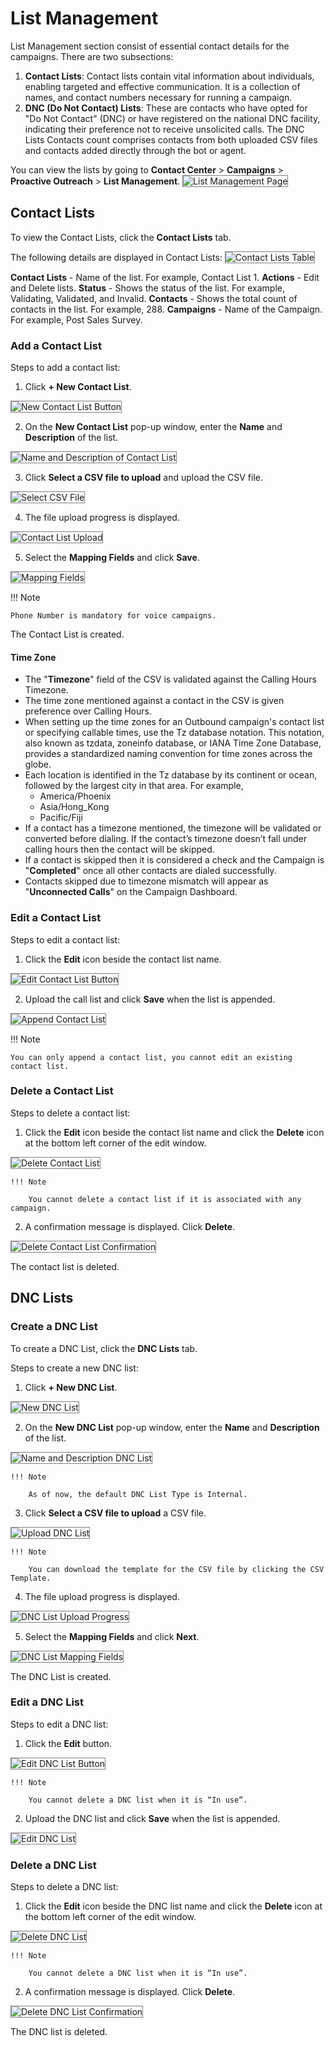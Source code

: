 # List Management

List Management section consist of essential contact details for the campaigns. There are two subsections:

1. **Contact Lists**: Contact lists contain vital information about individuals, enabling targeted and effective communication. It is a collection of names, and contact numbers necessary for running a campaign.
2. **DNC (Do Not Contact) Lists**: These are contacts who have opted for "Do Not Contact" (DNC) or have registered on the national DNC facility, indicating their preference not to receive unsolicited calls. The DNC Lists Contacts count comprises contacts from both uploaded CSV files and contacts added directly through the bot or agent.

You can view the lists by going to **Contact Center** > **Campaigns** > **Proactive Outreach** > **List Management**.
<img src="../images/contact-lists-main-page.png" alt="List Management Page" title="List Management Page" style="border: 1px solid gray; zoom:100%;">

## Contact Lists

To view the Contact Lists, click the **Contact Lists** tab.

The following details are displayed in Contact Lists:
<img src="../images/contact-lists-table.png" alt="Contact Lists Table" title="Contact Lists Table" style="border: 1px solid gray; zoom:100%;">

**Contact Lists** - Name of the list. For example, Contact List 1.
**Actions** - Edit and Delete lists.
**Status** - Shows the status of the list. For example, Validating, Validated, and Invalid.
**Contacts** - Shows the total count of contacts in the list. For example, 288.
**Campaigns** - Name of the Campaign. For example, Post Sales Survey.

### Add a Contact List

Steps to add a contact list:

1. Click **+ New Contact List**.
<img src="../images/new-contact-list-button.png" alt="New Contact List Button" title="New Contact List Button" style="border: 1px solid gray; zoom:100%;">

2. On the **New Contact List** pop-up window, enter the **Name** and **Description** of the list.
<img src="../images/new-contact-list.png" alt="Name and Description of Contact List" title="Name and Description of Contact List" style="border: 1px solid gray; zoom:100%;">

3. Click **Select a CSV file to upload** and upload the CSV file.
<img src="../images/select-csv-for-contact-list.png" alt="Select CSV File" title="Select CSV File" style="border: 1px solid gray; zoom:100%;">

4. The file upload progress is displayed.
<img src="../images/contact-list-upload-progress.png" alt="Contact List Upload" title="Contact List Upload" style="border: 1px solid gray; zoom:100%;">

5. Select the **Mapping Fields** and click **Save**.  
<img src="../images/mapping-fields-contact-list.png" alt="Mapping Fields" title="Mapping Fields" style="border: 1px solid gray; zoom:100%;">

!!! Note

    Phone Number is mandatory for voice campaigns.

The Contact List is created.

#### Time Zone

* The "**Timezone**" field of the CSV is validated against the Calling Hours Timezone.
* The time zone mentioned against a contact in the CSV is given preference over Calling Hours.
* When setting up the time zones for an Outbound campaign's contact list or specifying callable times, use the Tz database notation. This notation, also known as tzdata, zoneinfo database, or IANA Time Zone Database, provides a standardized naming convention for time zones across the globe.
* Each location is identified in the Tz database by its continent or ocean, followed by the largest city in that area. For example,
    * America/Phoenix
    * Asia/Hong_Kong
    * Pacific/Fiji
* If a contact has a timezone mentioned, the timezone will be validated or converted before dialing. If the contact’s timezone doesn’t fall under calling hours then the contact will be skipped.
* If a contact is skipped then it is considered a check and the Campaign is "**Completed**" once all other contacts are dialed successfully.
* Contacts skipped due to timezone mismatch will appear as "**Unconnected Calls**" on the Campaign Dashboard.

### Edit a Contact List

Steps to edit a contact list:

1. Click the **Edit** icon beside the contact list name.
<img src="../images/edit-call-list-button.png" alt="Edit Contact List Button" title="Edit Contact List Button" style="border: 1px solid gray; zoom:100%;">

2. Upload the call list and click **Save** when the list is appended.
<img src="../images/append-contact-list.png" alt="Append Contact List" title="Append Contact List" style="border: 1px solid gray; zoom:100%;">

!!! Note

    You can only append a contact list, you cannot edit an existing contact list.

### Delete a Contact List

Steps to delete a contact list:

1. Click the **Edit** icon beside the contact list name and click the **Delete** icon at the bottom left corner of the edit window.
<img src="../images/delete-call-list.png" alt="Delete Contact List" title="Delete Contact List" style="border: 1px solid gray; zoom:100%;">

    !!! Note

        You cannot delete a contact list if it is associated with any campaign.

2. A confirmation message is displayed. Click **Delete**.
<img src="../images/delete-list-confirmation.png" alt="Delete Contact List Confirmation" title="Delete Contact List Confirmation" style="border: 1px solid gray; zoom:100%;">

The contact list is deleted.

## DNC Lists

### Create a DNC List

To create a DNC List, click the **DNC Lists** tab.

Steps to create a new DNC list:

1. Click **+ New DNC List**.
<img src="../images/new-dnc-list.png" alt="New DNC List" title="New DNC List" style="border: 1px solid gray; zoom:100%;">

2. On the **New DNC List** pop-up window, enter the **Name** and **Description** of the list.
<img src="../images/dnc-list-name-description.png" alt="Name and Description DNC List" title="Name and Description DNC List" style="border: 1px solid gray; zoom:100%;">

    !!! Note

        As of now, the default DNC List Type is Internal.
3. Click **Select a CSV file to upload** a CSV file.
<img src="../images/upload-dnc-call-list.png" alt="Upload DNC List" title="DeUpload DNC List" style="border: 1px solid gray; zoom:100%;">

    !!! Note

        You can download the template for the CSV file by clicking the CSV Template.
4. The file upload progress is displayed.
<img src="../images/dnc-list-progress.png" alt="DNC List Upload Progress" title="DNC List Upload Progress" style="border: 1px solid gray; zoom:100%;">

5. Select the **Mapping Fields** and click **Next**.
<img src="../images/dnc-list-mapping-fields.png" alt="DNC List Mapping Fields" title="DNC List Mapping Fields" style="border: 1px solid gray; zoom:100%;">

The DNC List is created.

### Edit a DNC List

Steps to edit a DNC list:

1. Click the **Edit** button.
<img src="../images/edit-dnc-list-button.png" alt="Edit DNC List Button" title="Edit DNC List Button" style="border: 1px solid gray; zoom:100%;">

    !!! Note

        You cannot delete a DNC list when it is “In use”.
2. Upload the DNC list and click **Save** when the list is appended.
<img src="../images/edit-dnc-list.png" alt="Edit DNC List" title="Edit DNC List" style="border: 1px solid gray; zoom:100%;">

### Delete a DNC List

Steps to delete a DNC list:

1. Click the **Edit** icon beside the DNC list name and click the **Delete** icon at the bottom left corner of the edit window.
<img src="../images/delete-dnc-list.png" alt="Delete DNC List" title="Delete DNC List" style="border: 1px solid gray; zoom:100%;">

    !!! Note

        You cannot delete a DNC list when it is “In use”.
2. A confirmation message is displayed. Click **Delete**.
<img src="../images/delete-dnc-list-confirmation.png" alt="Delete DNC List Confirmation" title="Delete DNC List Confirmation" style="border: 1px solid gray; zoom:100%;">

The DNC list is deleted.